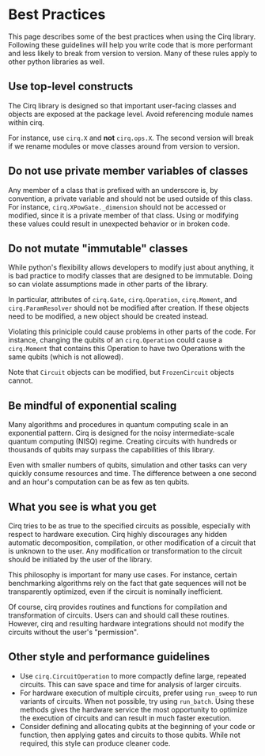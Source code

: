 # Best Practices

This page describes some of the best practices when using the Cirq library.
Following these guidelines will help you write code that is more performant and
less likely to break from version to version.  Many of these rules apply to
other python libraries as well.

## Use top-level constructs

The Cirq library is designed so that important user-facing classes and objects
are exposed at the package level.  Avoid referencing module names within cirq.

For instance, use `cirq.X` and **not** `cirq.ops.X`.  The second version will
break if we rename modules or move classes around from version to version.

## Do not use private member variables of classes

Any member of a class that is prefixed with an underscore is, by convention, a
private variable and should not be used outside of this class.  For instance,
`cirq.XPowGate._dimension` should not be accessed or modified, since it is a
private member of that class.  Using or modifying these values could result in
unexpected behavior or in broken code.

## Do not mutate "immutable" classes

While python's flexibility allows developers to modify just about anything, it
is bad practice to modify classes that are designed to be immutable.  Doing so
can violate assumptions made in other parts of the library.

In particular, attributes of `cirq.Gate`, `cirq.Operation`, `cirq.Moment`, and
`cirq.ParamResolver` should not be modified after creation.  If these objects
need to be modified, a new object should be created instead.

Violating this priniciple could cause problems in other parts of the code.  For
instance, changing the qubits of an `cirq.Operation` could cause a `cirq.Moment`
that contains this Operation to have two Operations with the same qubits (which
is not allowed).

Note that `Circuit` objects can be modified, but `FrozenCircuit` objects cannot.

## Be mindful of exponential scaling

Many algorithms and procedures in quantum computing scale in an exponential
pattern.  Cirq is designed for the noisy intermediate-scale quantum computing
(NISQ) regime.  Creating circuits with hundreds or thousands of qubits may
surpass the capabilities of this library.

Even with smaller numbers of qubits, simulation and other tasks can very quickly
consume resources and time.  The difference between a one second and an hour's
computation can be as few as ten qubits.

## What you see is what you get

Cirq tries to be as true to the specified circuits as possible, especially with
respect to hardware execution.  Cirq highly discourages any hidden automatic
decomposition, compilation, or other modification of a circuit that is unknown
to the user.  Any modification or transformation to the circuit should be
initiated by the user of the library.

This philosophy is important for many use cases.  For instance, certain
benchmarking algorithms rely on the fact that gate sequences will not be transparently optimized, even if the circuit is nominally inefficient.

Of course, cirq provides routines and functions for compilation and
transformation of circuits.  Users can and should call these routines.  However,
cirq and resulting hardware integrations should not modify the circuits without
the user's "permission".

## Other style and performance guidelines

*   Use `cirq.CircuitOperation` to more compactly define large, repeated
    circuits.  This can save space and time for analysis of larger circuits.
*   For hardware execution of multiple circuits, prefer using `run_sweep`  to
    run variants of circuits.  When not possible, try using `run_batch`.  Using
    these methods gives the hardware service the most opportunity to optimize
    the execution of circuits and can result in much faster execution.
*   Consider defining and allocating qubits at the beginning of your code or
    function, then applying gates and circuits to those qubits.  While not
    required, this style can produce cleaner code.

